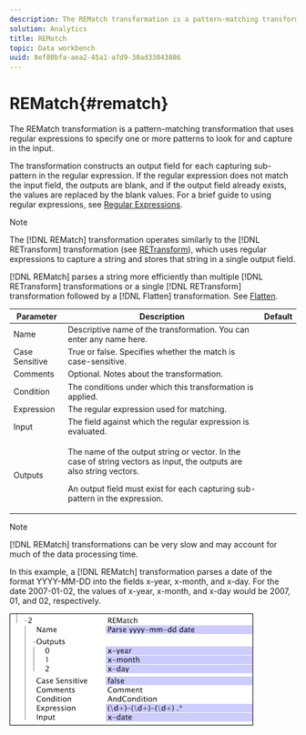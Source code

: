 ```yaml
---
description: The REMatch transformation is a pattern-matching transformation that uses regular expressions to specify one or more patterns to look for and capture in the input.
solution: Analytics
title: REMatch
topic: Data workbench
uuid: 8ef80bfa-aea2-45a1-a7d9-38ad33043886
---
```


# REMatch{#rematch}

The REMatch transformation is a pattern-matching transformation that uses regular expressions to specify one or more patterns to look for and capture in the input.

 The transformation constructs an output field for each capturing sub-pattern in the regular expression. If the regular expression does not match the input field, the outputs are blank, and if the output field already exists, the values are replaced by the blank values. For a brief guide to using regular expressions, see [Regular Expressions](../../../../../home/c-dataset-const-proc/c-reg-exp.md#concept-070077baa419475094ef0469e92c5b9c).

>[!NOTE]
>
>The [!DNL REMatch] transformation operates similarly to the [!DNL RETransform] transformation (see [RETransform](../../../../../home/c-dataset-const-proc/c-data-trans/c-transf-types/c-standard-transf/c-retransform.md#concept-23f80aa0bc204565b337e5c4931f6a74)), which uses regular expressions to capture a string and stores that string in a single output field.

[!DNL REMatch] parses a string more efficiently than multiple [!DNL RETransform] transformations or a single [!DNL RETransform] transformation followed by a [!DNL Flatten] transformation. See [Flatten](../../../../../home/c-dataset-const-proc/c-data-trans/c-transf-types/c-standard-transf/c-flatten.md#concept-7acd351a6d2444bd960ca412ae3333ce).

<table id="table_7077578512B249E986BC79AE770CBD9A"> 
 <thead> 
  <tr> 
   <th colname="col1" class="entry"> Parameter </th> 
   <th colname="col2" class="entry"> Description </th> 
   <th colname="col3" class="entry"> Default </th> 
  </tr> 
 </thead>
 <tbody> 
  <tr> 
   <td colname="col1"> Name </td> 
   <td colname="col2"> Descriptive name of the transformation. You can enter any name here. </td> 
   <td colname="col3"></td> 
  </tr> 
  <tr> 
   <td colname="col1"> Case Sensitive </td> 
   <td colname="col2"> True or false. Specifies whether the match is case-sensitive. </td> 
   <td colname="col3"></td> 
  </tr> 
  <tr> 
   <td colname="col1"> Comments </td> 
   <td colname="col2"> Optional. Notes about the transformation. </td> 
   <td colname="col3"></td> 
  </tr> 
  <tr> 
   <td colname="col1"> Condition </td> 
   <td colname="col2"> The conditions under which this transformation is applied. </td> 
   <td colname="col3"></td> 
  </tr> 
  <tr> 
   <td colname="col1"> Expression </td> 
   <td colname="col2"> The regular expression used for matching. </td> 
   <td colname="col3"></td> 
  </tr> 
  <tr> 
   <td colname="col1"> Input </td> 
   <td colname="col2"> The field against which the regular expression is evaluated. </td> 
   <td colname="col3"></td> 
  </tr> 
  <tr> 
   <td colname="col1"> Outputs </td> 
   <td colname="col2"> <p>The name of the output string or vector. In the case of string vectors as input, the outputs are also string vectors. </p> <p> An output field must exist for each capturing sub-pattern in the expression. </p> </td> 
   <td colname="col3"></td> 
  </tr> 
 </tbody> 
</table>

>[!NOTE]
>
>[!DNL REMatch] transformations can be very slow and may account for much of the data processing time.

In this example, a [!DNL REMatch] transformation parses a date of the format YYYY-MM-DD into the fields x-year, x-month, and x-day. For the date 2007-01-02, the values of x-year, x-month, and x-day would be 2007, 01, and 02, respectively.

![](assets/cfg_TransformationType_REMatch.png)


